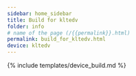 ```yaml
---
sidebar: home_sidebar
title: Build for kltedv
folder: info
# name of the page (/{{permalink}}.html)
permalink: build_for_kltedv.html
device: kltedv
---
```

{% include templates/device_build.md %}
